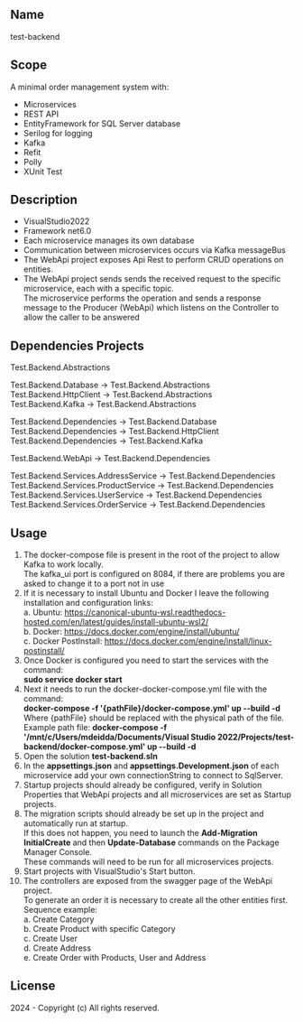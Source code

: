 ## Name
test-backend

## Scope
A minimal order management system with:
- Microservices
- REST API
- EntityFramework for SQL Server database
- Serilog for logging
- Kafka
- Refit
- Polly
- XUnit Test

## Description
- VisualStudio2022
- Framework net6.0
- Each microservice manages its own database
- Communication between microservices occurs via Kafka messageBus
- The WebApi project exposes Api Rest to perform CRUD operations on entities.
- The WebApi project sends sends the received request to the specific microservice, each with a specific topic.<br>
 The microservice performs the operation and sends a response message to the Producer (WebApi) which listens on the Controller to allow the caller to be answered

## Dependencies Projects
Test.Backend.Abstractions<br>

Test.Backend.Database -> Test.Backend.Abstractions<br>
Test.Backend.HttpClient -> Test.Backend.Abstractions<br>
Test.Backend.Kafka -> Test.Backend.Abstractions<br>

Test.Backend.Dependencies -> Test.Backend.Database<br>
Test.Backend.Dependencies -> Test.Backend.HttpClient<br>
Test.Backend.Dependencies -> Test.Backend.Kafka<br>

Test.Backend.WebApi -> Test.Backend.Dependencies<br>

Test.Backend.Services.AddressService -> Test.Backend.Dependencies<br>
Test.Backend.Services.ProductService -> Test.Backend.Dependencies<br>
Test.Backend.Services.UserService -> Test.Backend.Dependencies<br>
Test.Backend.Services.OrderService -> Test.Backend.Dependencies<br>

## Usage
1. The docker-compose file is present in the root of the project to allow Kafka to work locally.<br>
   The kafka_ui port is configured on 8084, if there are problems you are asked to change it to a port not in use
2. If it is necessary to install Ubuntu and Docker I leave the following installation and configuration links:<br>
	a. Ubuntu: https://canonical-ubuntu-wsl.readthedocs-hosted.com/en/latest/guides/install-ubuntu-wsl2/<br>
	b. Docker: https://docs.docker.com/engine/install/ubuntu/<br>
	c. Docker PostInstall: https://docs.docker.com/engine/install/linux-postinstall/<br>
3. Once Docker is configured you need to start the services with the command:<br>
	 **sudo service docker start**
4. Next it needs to run the docker-docker-compose.yml file with the command:<br>
	**docker-compose -f '{pathFile}/docker-compose.yml' up --build -d**<br>
   Where {pathFile} should be replaced with the physical path of the file.<br>
   Example path file: **docker-compose -f '/mnt/c/Users/mdeidda/Documents/Visual Studio 2022/Projects/test-backend/docker-compose.yml' up --build -d**
5. Open the solution **test-backend.sln**
6. In the **appsettings.json** and **appsettings.Development.json** of each microservice add your own connectionString to connect to SqlServer.
7. Startup projects should already be configured, verify in Solution Properties that WebApi projects and all microservices are set as Startup projects.
8. The migration scripts should already be set up in the project and automatically run at startup.<br>
   If this does not happen, you need to launch the **Add-Migration InitialCreate** and then **Update-Database** commands on the Package Manager Console.<br>
   These commands will need to be run for all microservices projects.
9. Start projects with VisualStudio's Start button.
10. The controllers are exposed from the swagger page of the WebApi project.<br>
	To generate an order it is necessary to create all the other entities first.<br>
	Sequence example:<br>
		a. Create Category<br>
		b. Create Product with specific Category<br>
		c. Create User<br>
		d. Create Address<br>
		e. Create Order with Products, User and Address<br>

## License
2024 - Copyright (c) All rights reserved.